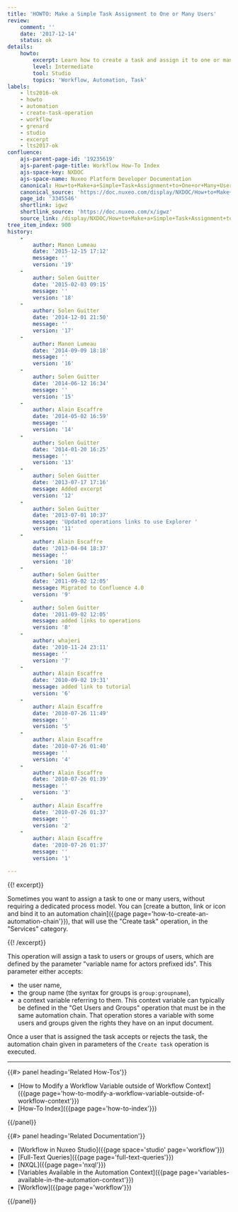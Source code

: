 ```yaml
---
title: 'HOWTO: Make a Simple Task Assignment to One or Many Users'
review:
    comment: ''
    date: '2017-12-14'
    status: ok
details:
    howto:
        excerpt: Learn how to create a task and assign it to one or many users.
        level: Intermediate
        tool: Studio
        topics: 'Workflow, Automation, Task'
labels:
    - lts2016-ok
    - howto
    - automation
    - create-task-operation
    - workflow
    - grenard
    - studio
    - excerpt
    - lts2017-ok
confluence:
    ajs-parent-page-id: '19235619'
    ajs-parent-page-title: Workflow How-To Index
    ajs-space-key: NXDOC
    ajs-space-name: Nuxeo Platform Developer Documentation
    canonical: How+to+Make+a+Simple+Task+Assignment+to+One+or+Many+Users
    canonical_source: 'https://doc.nuxeo.com/display/NXDOC/How+to+Make+a+Simple+Task+Assignment+to+One+or+Many+Users'
    page_id: '3345546'
    shortlink: igwz
    shortlink_source: 'https://doc.nuxeo.com/x/igwz'
    source_link: /display/NXDOC/How+to+Make+a+Simple+Task+Assignment+to+One+or+Many+Users
tree_item_index: 900
history:
    -
        author: Manon Lumeau
        date: '2015-12-15 17:12'
        message: ''
        version: '19'
    -
        author: Solen Guitter
        date: '2015-02-03 09:15'
        message: ''
        version: '18'
    -
        author: Solen Guitter
        date: '2014-12-01 21:50'
        message: ''
        version: '17'
    -
        author: Manon Lumeau
        date: '2014-09-09 18:18'
        message: ''
        version: '16'
    -
        author: Solen Guitter
        date: '2014-06-12 16:34'
        message: ''
        version: '15'
    -
        author: Alain Escaffre
        date: '2014-05-02 16:59'
        message: ''
        version: '14'
    -
        author: Solen Guitter
        date: '2014-01-20 16:25'
        message: ''
        version: '13'
    -
        author: Solen Guitter
        date: '2013-07-17 17:16'
        message: Added excerpt
        version: '12'
    -
        author: Solen Guitter
        date: '2013-07-01 10:37'
        message: 'Updated operations links to use Explorer '
        version: '11'
    -
        author: Alain Escaffre
        date: '2013-04-04 18:37'
        message: ''
        version: '10'
    -
        author: Solen Guitter
        date: '2011-09-02 12:05'
        message: Migrated to Confluence 4.0
        version: '9'
    -
        author: Solen Guitter
        date: '2011-09-02 12:05'
        message: added links to operations
        version: '8'
    -
        author: whajeri
        date: '2010-11-24 23:11'
        message: ''
        version: '7'
    -
        author: Alain Escaffre
        date: '2010-09-02 19:31'
        message: added link to tutorial
        version: '6'
    -
        author: Alain Escaffre
        date: '2010-07-26 11:49'
        message: ''
        version: '5'
    -
        author: Alain Escaffre
        date: '2010-07-26 01:40'
        message: ''
        version: '4'
    -
        author: Alain Escaffre
        date: '2010-07-26 01:39'
        message: ''
        version: '3'
    -
        author: Alain Escaffre
        date: '2010-07-26 01:37'
        message: ''
        version: '2'
    -
        author: Alain Escaffre
        date: '2010-07-26 01:37'
        message: ''
        version: '1'

---
```

{{! excerpt}}

Sometimes you want to assign a task to one or many users, without requiring a dedicated process model. You can [create a button, link or icon and bind it to an automation chain]({{page page='how-to-create-an-automation-chain'}}), that will use the "Create task" operation, in the "Services" category.

{{! /excerpt}}

This operation will assign a task to users or groups of users, which are defined by the parameter "variable name for actors prefixed ids". This parameter either accepts:

*   the user name,
*   the group name (the syntax for groups is `group:groupname`),
*   a context variable referring to them. This context variable can typically be defined in the "Get Users and Groups" operation that must be in the same automation chain. That operation stores a variable with some users and groups given the rights they have on an input document.

Once a user that is assigned the task accepts or rejects the task, the automation chain given in parameters of the `Create task` operation is executed.

* * *

<div class="row" data-equalizer data-equalize-on="medium"><div class="column medium-6">{{#> panel heading='Related How-Tos'}}

- [How to Modify a Workflow Variable outside of Workflow Context]({{page page='how-to-modify-a-workflow-variable-outside-of-workflow-context'}})
- [How-To Index]({{page page='how-to-index'}})

{{/panel}}</div><div class="column medium-6">{{#> panel heading='Related Documentation'}}

- [Workflow in Nuxeo Studio]({{page space='studio' page='workflow'}})
- [Full-Text Queries]({{page page='full-text-queries'}})
- [NXQL]({{page page='nxql'}})
- [Variables Available in the Automation Context]({{page page='variables-available-in-the-automation-context'}})
- [Workflow]({{page page='workflow'}})

{{/panel}}</div></div>
